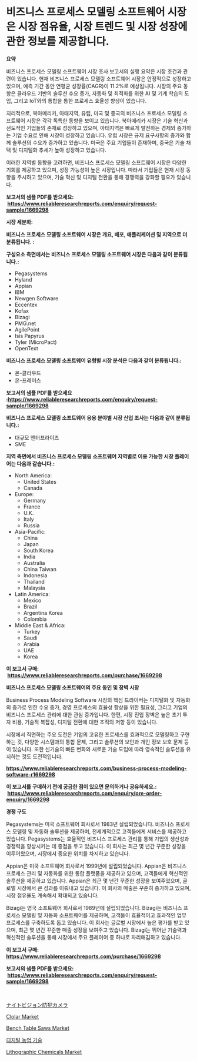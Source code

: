 <p><h1>비즈니스 프로세스 모델링 소프트웨어 시장은 시장 점유율, 시장 트렌드 및 시장 성장에 관한 정보를 제공합니다.</h1></p><p><strong>요약</strong></p>
<p><p>비즈니스 프로세스 모델링 소프트웨어 시장 조사 보고서의 실행 요약은 시장 조건과 관련이 있습니다. 현재 비즈니스 프로세스 모델링 소프트웨어 시장은 안정적으로 성장하고 있으며, 예측 기간 동안 연평균 성장률(CAGR)이 11.2%로 예상됩니다. 시장의 주요 동향은 클라우드 기반의 솔루션 수요 증가, 자동화 및 최적화를 위한 AI 및 기계 학습의 도입, 그리고 IoT와의 통합을 통한 프로세스 효율성 향상이 있습니다.</p><p>지리적으로, 북아메리카, 아태지역, 유럽, 미국 및 중국의 비즈니스 프로세스 모델링 소프트웨어 시장은 각각 독특한 동향을 보이고 있습니다. 북아메리카 시장은 기술 혁신과 선도적인 기업들의 존재로 성장하고 있으며, 아태지역은 빠르게 발전하는 경제와 증가하는 기업 수요로 인해 시장이 성장하고 있습니다. 유럽 시장은 규제 요구사항의 증가와 함께 솔루션의 수요가 증가하고 있습니다. 미국은 주요 기업들이 존재하며, 중국은 기술 채택 및 디지털화 추세가 높아 성장하고 있습니다.</p><p>이러한 지역별 동향을 고려하면, 비즈니스 프로세스 모델링 소프트웨어 시장은 다양한 기회를 제공하고 있으며, 성장 가능성이 높은 시장입니다. 따라서 기업들은 현재 시장 동향을 주시하고 있으며, 기술 혁신 및 디지털 전환을 통해 경쟁력을 강화할 필요가 있습니다.</p></p>
<p><strong>보고서의 샘플 PDF를 받으세요: &nbsp;<a href="https://www.reliableresearchreports.com/enquiry/request-sample/1669298">https://www.reliableresearchreports.com/enquiry/request-sample/1669298</a></strong></p>
<p><strong>시장 세분화:</strong></p>
<p><strong> 비즈니스 프로세스 모델링 소프트웨어 시장은 개요, 배포, 애플리케이션 및 지역으로 더 분류됩니다. :</strong></p>
<p><strong>구성요소 측면에서는 비즈니스 프로세스 모델링 소프트웨어 시장은 다음과 같이 분류됩니다.:</strong></p>
<p><ul><li>Pegasystems</li><li>Hyland</li><li>Appian</li><li>IBM</li><li>Newgen Software</li><li>Eccentex</li><li>Kofax</li><li>Bizagi</li><li>PMG.net</li><li>AgilePoint</li><li>Isis Papyrus</li><li>Tyler (MicroPact)</li><li>OpenText</li></ul></p>
<p><strong> 비즈니스 프로세스 모델링 소프트웨어 유형별 시장 분석은 다음과 같이 분류됩니다.:</strong></p>
<p><ul><li>온-클라우드</li><li>온-프레미스</li></ul></p>
<p><strong>보고서의 샘플 PDF를 받으세요 :<a href="https://www.reliableresearchreports.com/enquiry/request-sample/1669298">https://www.reliableresearchreports.com/enquiry/request-sample/1669298</a></strong></p>
<p><strong> 비즈니스 프로세스 모델링 소프트웨어 응용 분야별 시장 산업 조사는 다음과 같이 분류됩니다.:</strong></p>
<p><ul><li>대규모 엔터프라이즈</li><li>SME</li></ul></p>
<p><strong>지역 측면에서 비즈니스 프로세스 모델링 소프트웨어 지역별로 이용 가능한 시장 플레이어는 다음과 같습니다.:</strong></p>
<p><ul>
    <li>
        North America:
        <ul>
            <li>United States</li>
            <li>Canada</li>
        </ul>
    </li>
    <li>
        Europe:
        <ul>
            <li>Germany</li>
            <li>France</li>
            <li>U.K.</li>
            <li>Italy</li>
            <li>Russia</li>
        </ul>
    </li>
    <li>
        Asia-Pacific:
        <ul>
            <li>China</li>
            <li>Japan</li>
            <li>South Korea</li>
            <li>India</li>
            <li>Australia</li>
            <li>China Taiwan</li>
            <li>Indonesia</li>
            <li>Thailand</li>
            <li>Malaysia</li>
        </ul>
    </li>
    <li>
        Latin America:
        <ul>
            <li>Mexico</li>
            <li>Brazil</li>
            <li>Argentina Korea</li>
            <li>Colombia</li>
        </ul>
    </li>
    <li>
        Middle East & Africa:
        <ul>
            <li>Turkey</li>
            <li>Saudi</li>
            <li>Arabia</li>
            <li>UAE</li>
            <li>Korea</li>
        </ul>
    </li>
    </ul></p>
<p><strong>이 보고서 구매: &nbsp;<a href="https://www.reliableresearchreports.com/purchase/1669298">https://www.reliableresearchreports.com/purchase/1669298</a></strong></p>
<p><strong>비즈니스 프로세스 모델링 소프트웨어의 주요 동인 및 장벽 시장</strong></p>
<p><p>Business Process Modeling Software 시장의 핵심 드라이버는 디지털화 및 자동화의 증가로 인한 수요 증가, 경영 프로세스의 효율성 향상을 위한 필요성, 그리고 기업의 비즈니스 프로세스 관리에 대한 관심 증가입니다. 한편, 시장 진입 장벽은 높은 초기 투자 비용, 기술적 복잡성, 디지털 전환에 대한 조직의 저항 등이 있습니다.</p><p>시장에서 직면하는 주요 도전은 기업의 고유한 프로세스를 효과적으로 모델링하고 구현하는 것, 다양한 시스템과의 통합 문제, 그리고 솔루션의 보안과 개인 정보 보호 문제 등이 있습니다. 또한 신기술의 빠른 변화와 새로운 기술 도입에 따라 영속적인 솔루션을 유지하는 것도 도전적입니다.</p></p>
<p><strong><a href="https://www.reliableresearchreports.com/business-process-modeling-software-r1669298">https://www.reliableresearchreports.com/business-process-modeling-software-r1669298</a></strong></p>
<p><strong>이 보고서를 구매하기 전에 궁금한 점이 있으면 문의하거나 공유하세요.: &nbsp;<a href="https://www.reliableresearchreports.com/enquiry/pre-order-enquiry/1669298">https://www.reliableresearchreports.com/enquiry/pre-order-enquiry/1669298</a></strong></p>
<p><strong>경쟁 구도</strong></p>
<p><p>Pegasystems는 미국 소프트웨어 회사로서 1983년 설립되었습니다. 비즈니스 프로세스 모델링 및 자동화 솔루션을 제공하며, 전세계적으로 고객들에게 서비스를 제공하고 있습니다. Pegasystems는 효율적인 비즈니스 프로세스 관리를 통해 기업의 생산성과 경쟁력을 향상시키는 데 중점을 두고 있습니다. 이 회사는 최근 몇 년간 꾸준한 성장을 이루어왔으며, 시장에서 중요한 위치를 차지하고 있습니다.</p><p>Appian은 미국 소프트웨어 회사로서 1999년에 설립되었습니다. Appian은 비즈니스 프로세스 관리 및 자동화를 위한 통합 플랫폼을 제공하고 있으며, 고객들에게 혁신적인 솔루션을 제공하고 있습니다. Appian은 최근 몇 년간 꾸준한 성장을 보여주었으며, 글로벌 시장에서 큰 성과를 이뤄내고 있습니다. 이 회사의 매출은 꾸준히 증가하고 있으며, 시장 점유율도 계속해서 확대되고 있습니다.</p><p>Bizagi는 영국 소프트웨어 회사로서 1989년에 설립되었습니다. Bizagi는 비즈니스 프로세스 모델링 및 자동화 소프트웨어를 제공하며, 고객들이 효율적이고 효과적인 업무 프로세스를 구축하도록 돕고 있습니다. 이 회사는 글로벌 시장에서 높은 평가를 받고 있으며, 최근 몇 년간 꾸준한 매출 성장을 보여주고 있습니다. Bizagi는 뛰어난 기술력과 혁신적인 솔루션을 통해 시장에서 주요 플레이어 중 하나로 자리매김하고 있습니다.</p></p>
<p><strong>이 보고서 구매: &nbsp; <a href="https://www.reliableresearchreports.com/purchase/1669298">https://www.reliableresearchreports.com/purchase/1669298</a></strong></p>
<p><strong>보고서의 샘플 PDF를 받으세요: &nbsp;<a href="https://www.reliableresearchreports.com/enquiry/request-sample/1669298">https://www.reliableresearchreports.com/enquiry/request-sample/1669298</a></strong><strong></strong></p>
<p>&nbsp;</p>
<p><p><a href="https://github.com/Fatimaklein1/Market-Research-Report-List-1/blob/main/837484658794.md">ナイトビジョン防犯カメラ</a></p><p><a href="https://github.com/nathandecarvalho/Market-Research-Report-List-3/blob/main/clolar-market.md">Clolar Market</a></p><p><a href="https://www.linkedin.com/pulse/bench-table-saws-market-exploring-share-trends-future-growth-hwlie">Bench Table Saws Market</a></p><p><a href="https://github.com/Howaoole34545/Market-Research-Report-List-1/blob/main/159334456486.md">디지털 농업 기술</a></p><p><a href="https://issuu.com/reportprime-2/docs/lithographic-chemicals-market-size-2030.pptx">Lithographic Chemicals Market</a></p></p>